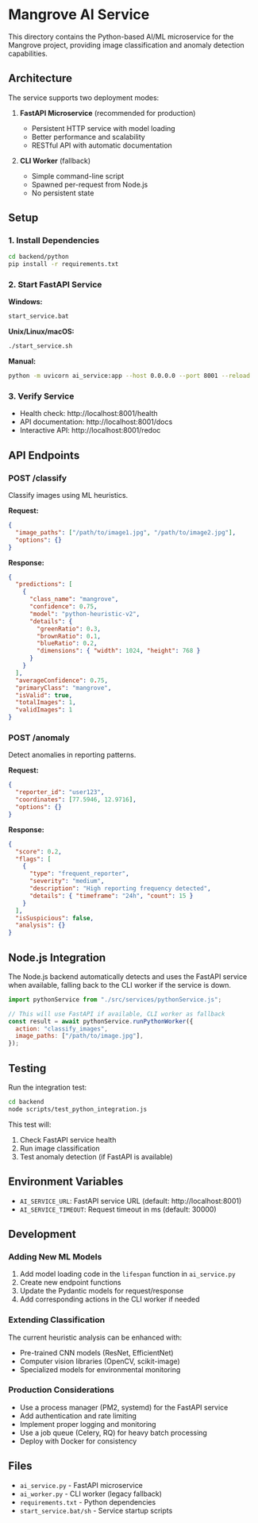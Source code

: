 # Mangrove AI Service

This directory contains the Python-based AI/ML microservice for the Mangrove project, providing image classification and anomaly detection capabilities.

## Architecture

The service supports two deployment modes:

1. **FastAPI Microservice** (recommended for production)

   - Persistent HTTP service with model loading
   - Better performance and scalability
   - RESTful API with automatic documentation

2. **CLI Worker** (fallback)
   - Simple command-line script
   - Spawned per-request from Node.js
   - No persistent state

## Setup

### 1. Install Dependencies

```bash
cd backend/python
pip install -r requirements.txt
```

### 2. Start FastAPI Service

**Windows:**

```cmd
start_service.bat
```

**Unix/Linux/macOS:**

```bash
./start_service.sh
```

**Manual:**

```bash
python -m uvicorn ai_service:app --host 0.0.0.0 --port 8001 --reload
```

### 3. Verify Service

- Health check: http://localhost:8001/health
- API documentation: http://localhost:8001/docs
- Interactive API: http://localhost:8001/redoc

## API Endpoints

### POST /classify

Classify images using ML heuristics.

**Request:**

```json
{
  "image_paths": ["/path/to/image1.jpg", "/path/to/image2.jpg"],
  "options": {}
}
```

**Response:**

```json
{
  "predictions": [
    {
      "class_name": "mangrove",
      "confidence": 0.75,
      "model": "python-heuristic-v2",
      "details": {
        "greenRatio": 0.3,
        "brownRatio": 0.1,
        "blueRatio": 0.2,
        "dimensions": { "width": 1024, "height": 768 }
      }
    }
  ],
  "averageConfidence": 0.75,
  "primaryClass": "mangrove",
  "isValid": true,
  "totalImages": 1,
  "validImages": 1
}
```

### POST /anomaly

Detect anomalies in reporting patterns.

**Request:**

```json
{
  "reporter_id": "user123",
  "coordinates": [77.5946, 12.9716],
  "options": {}
}
```

**Response:**

```json
{
  "score": 0.2,
  "flags": [
    {
      "type": "frequent_reporter",
      "severity": "medium",
      "description": "High reporting frequency detected",
      "details": { "timeframe": "24h", "count": 15 }
    }
  ],
  "isSuspicious": false,
  "analysis": {}
}
```

## Node.js Integration

The Node.js backend automatically detects and uses the FastAPI service when available, falling back to the CLI worker if the service is down.

```javascript
import pythonService from "./src/services/pythonService.js";

// This will use FastAPI if available, CLI worker as fallback
const result = await pythonService.runPythonWorker({
  action: "classify_images",
  image_paths: ["/path/to/image.jpg"],
});
```

## Testing

Run the integration test:

```bash
cd backend
node scripts/test_python_integration.js
```

This test will:

1. Check FastAPI service health
2. Run image classification
3. Test anomaly detection (if FastAPI is available)

## Environment Variables

- `AI_SERVICE_URL`: FastAPI service URL (default: http://localhost:8001)
- `AI_SERVICE_TIMEOUT`: Request timeout in ms (default: 30000)

## Development

### Adding New ML Models

1. Add model loading code in the `lifespan` function in `ai_service.py`
2. Create new endpoint functions
3. Update the Pydantic models for request/response
4. Add corresponding actions in the CLI worker if needed

### Extending Classification

The current heuristic analysis can be enhanced with:

- Pre-trained CNN models (ResNet, EfficientNet)
- Computer vision libraries (OpenCV, scikit-image)
- Specialized models for environmental monitoring

### Production Considerations

- Use a process manager (PM2, systemd) for the FastAPI service
- Add authentication and rate limiting
- Implement proper logging and monitoring
- Use a job queue (Celery, RQ) for heavy batch processing
- Deploy with Docker for consistency

## Files

- `ai_service.py` - FastAPI microservice
- `ai_worker.py` - CLI worker (legacy fallback)
- `requirements.txt` - Python dependencies
- `start_service.bat/sh` - Service startup scripts
